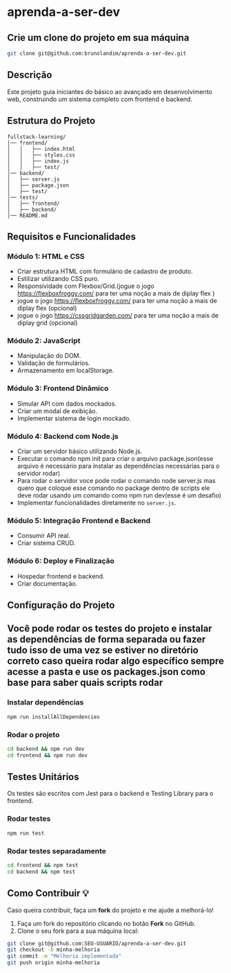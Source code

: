 # aprenda-a-ser-dev

## Crie um clone do projeto em sua máquina

```sh
git clone git@github.com:brunolandim/aprenda-a-ser-dev.git
```

## Descrição

Este projeto guia iniciantes do básico ao avançado em desenvolvimento web, construindo um sistema completo com frontend e backend.

## Estrutura do Projeto

```
fullstack-learning/
│── frontend/
│   │   ├── index.html
│   │   ├── styles.css
│   │   ├── index.js
│   │   ├── test/
│── backend/
│   ├── server.js
│   ├── package.json
│   ├── test/
│── tests/
│   ├── frontend/
│   ├── backend/
│── README.md
```

## Requisitos e Funcionalidades

### **Módulo 1: HTML e CSS**

- Criar estrutura HTML com formulário de cadastro de produto.
- Estilizar utilizando CSS puro.
- Responsividade com Flexbox/Grid.(jogue o jogo https://flexboxfroggy.com/ para ter uma noção a mais de diplay flex )
- jogue o jogo https://flexboxfroggy.com/ para ter uma noção a mais de diplay flex (opcional)
- jogue o jogo https://cssgridgarden.com/ para ter uma noção a mais de diplay grid (opcional)

### **Módulo 2: JavaScript**

- Manipulação do DOM.
- Validação de formulários.
- Armazenamento em localStorage.

### **Módulo 3: Frontend Dinâmico**

- Simular API com dados mockados.
- Criar um modal de exibição.
- Implementar sistema de login mockado.

### **Módulo 4: Backend com Node.js**

- Criar um servidor básico utilizando Node.js.
- Executar o comando npm init para criar o arquivo package.json(esse arquivo é necessário para instalar as dependências necessárias para o servidor rodar)
- Para rodar o servidor voce pode rodar o comando node server.js mas quero que coloque esse comando no package dentro de scripts ele deve rodar usando um comando como npm run dev(esse é um desafio)
- Implementar funcionalidades diretamente no `server.js`.

### **Módulo 5: Integração Frontend e Backend**

- Consumir API real.
- Criar sistema CRUD.

### **Módulo 6: Deploy e Finalização**

- Hospedar frontend e backend.
- Criar documentação.

## Configuração do Projeto

## Você pode rodar os testes do projeto e instalar as dependências de forma separada ou fazer tudo isso de uma vez se estiver no diretório correto caso queira rodar algo específico sempre acesse a pasta e use os packages.json como base para saber quais scripts rodar

### **Instalar dependências**

```sh
npm run installAllDependencies
```

### **Rodar o projeto**

```sh
cd backend && npm run dev
cd frontend && npm run dev
```

## Testes Unitários

Os testes são escritos com Jest para o backend e Testing Library para o frontend.

### **Rodar testes**

```sh
npm run test
```

### **Rodar testes separadamente**

```sh
cd frontend && npm test
cd backend && npm test
```

## Como Contribuir 💡

Caso queira contribuir, faça um **fork** do projeto e me ajude a melhorá-lo!  

1. Faça um fork do repositório clicando no botão **Fork** no GitHub.
2. Clone o seu fork para a sua máquina local:

```sh
git clone git@github.com:SEU-USUARIO/aprenda-a-ser-dev.git
git checkout -b minha-melhoria
git commit -m "Melhoria implementada"
git push origin minha-melhoria
```
 


